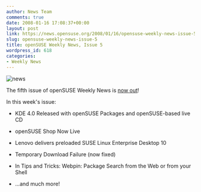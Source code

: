 ```yaml
---
author: News Team
comments: true
date: 2008-01-16 17:08:37+00:00
layout: post
link: https://news.opensuse.org/2008/01/16/opensuse-weekly-news-issue-5/
slug: opensuse-weekly-news-issue-5
title: openSUSE Weekly News, Issue 5
wordpress_id: 618
categories:
- Weekly News
---
```


![news](//news.opensuse.org/wp-content/uploads/2007/11/knewsticker.png)

The fifth issue of openSUSE Weekly News is [now out](//en.opensuse.org/OpenSUSE_Weekly_News/5)! 

In this week's issue:



	
  * KDE 4.0 Released with openSUSE Packages and openSUSE-based live CD

	
  * openSUSE Shop Now Live

	
  * Lenovo delivers preloaded SUSE Linux Enterprise Desktop 10

	
  * Temporary Download Failure (now fixed)

	
  * In Tips and Tricks: Webpin: Package Search from the Web or from your Shell 

	
  * ...and much more!

